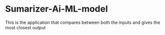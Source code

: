 # Sumarizer-Ai-ML-model
This is the application that compares between both the inputs and gives the most closest output 
